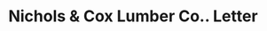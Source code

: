 ---
doi: 10.7916/D8D51ZZ0
date_other: '1915'
date_other_textual: '1915'
form: correspondence
genre:
- Letters (correspondence)
name:
- Nichols & Cox Lumber Co.
object_in_context_url: https://biggert.cul.columbia.edu/items/view/ave_biggert_00631
subject_hierarchical_geographic:
- Grand Rapids, Michigan, United States
subject_name:
- Nichols & Cox Lumber Co.
title: Nichols & Cox Lumber Co.. Letter
sort_title: Nichols & Cox Lumber Co.. Letter
call_number: ave_biggert_00631
coordinates:
- 42.96125,-85.65571944444444
pid: ave_biggert_00631
identifiers: ave_biggert_00631
thumbnail: https://derivativo-2.library.columbia.edu/iiif/2/ldpd:343695/full/!256,256/0/native.jpg
permalink: /biggert/ave_biggert_00631/
layout: iiif-image-page
---